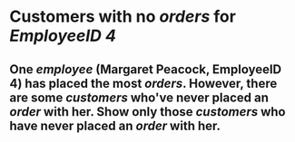 # Customers with no *orders* for *EmployeeID 4*

## One *employee* (Margaret Peacock, EmployeeID 4) has placed the most *orders*. However, there are some *customers* who've never placed an *order* with her. Show only those *customers* who have never placed an *order* with her.